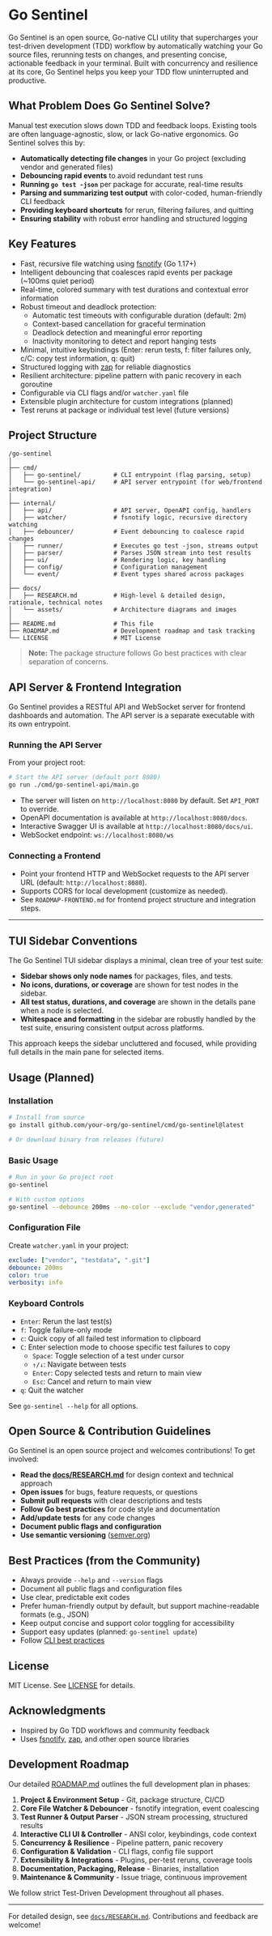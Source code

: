 # Go Sentinel

Go Sentinel is an open source, Go-native CLI utility that supercharges your test-driven development (TDD) workflow by automatically watching your Go source files, rerunning tests on changes, and presenting concise, actionable feedback in your terminal. Built with concurrency and resilience at its core, Go Sentinel helps you keep your TDD flow uninterrupted and productive.

## What Problem Does Go Sentinel Solve?

Manual test execution slows down TDD and feedback loops. Existing tools are often language-agnostic, slow, or lack Go-native ergonomics. Go Sentinel solves this by:
- **Automatically detecting file changes** in your Go project (excluding vendor and generated files)
- **Debouncing rapid events** to avoid redundant test runs
- **Running `go test -json`** per package for accurate, real-time results
- **Parsing and summarizing test output** with color-coded, human-friendly CLI feedback
- **Providing keyboard shortcuts** for rerun, filtering failures, and quitting
- **Ensuring stability** with robust error handling and structured logging

## Key Features
- Fast, recursive file watching using [fsnotify](https://github.com/fsnotify/fsnotify) (Go 1.17+)
- Intelligent debouncing that coalesces rapid events per package (~100ms quiet period)
- Real-time, colored summary with test durations and contextual error information
- Robust timeout and deadlock protection:
  - Automatic test timeouts with configurable duration (default: 2m)
  - Context-based cancellation for graceful termination
  - Deadlock detection and meaningful error reporting
  - Inactivity monitoring to detect and report hanging tests
- Minimal, intuitive keybindings (Enter: rerun tests, f: filter failures only, c/C: copy test information, q: quit)
- Structured logging with [zap](https://github.com/uber-go/zap) for reliable diagnostics
- Resilient architecture: pipeline pattern with panic recovery in each goroutine
- Configurable via CLI flags and/or `watcher.yaml` file
- Extensible plugin architecture for custom integrations (planned)
- Test reruns at package or individual test level (future versions)

## Project Structure

```
/go-sentinel
│
├── cmd/
│   ├── go-sentinel/         # CLI entrypoint (flag parsing, setup)
│   └── go-sentinel-api/     # API server entrypoint (for web/frontend integration)
│
├── internal/
│   ├── api/                 # API server, OpenAPI config, handlers
│   ├── watcher/             # fsnotify logic, recursive directory watching
│   ├── debouncer/           # Event debouncing to coalesce rapid changes
│   ├── runner/              # Executes go test -json, streams output
│   ├── parser/              # Parses JSON stream into test results
│   ├── ui/                  # Rendering logic, key handling
│   ├── config/              # Configuration management
│   └── event/               # Event types shared across packages
│
├── docs/
│   ├── RESEARCH.md          # High-level & detailed design, rationale, technical notes
│   └── assets/              # Architecture diagrams and images
│
├── README.md                # This file
├── ROADMAP.md               # Development roadmap and task tracking
└── LICENSE                  # MIT License
```

> **Note:** The package structure follows Go best practices with clear separation of concerns.

## API Server & Frontend Integration

Go Sentinel provides a RESTful API and WebSocket server for frontend dashboards and automation. The API server is a separate executable with its own entrypoint.

### Running the API Server

From your project root:

```sh
# Start the API server (default port 8080)
go run ./cmd/go-sentinel-api/main.go
```

- The server will listen on `http://localhost:8080` by default. Set `API_PORT` to override.
- OpenAPI documentation is available at `http://localhost:8080/docs`.
- Interactive Swagger UI is available at `http://localhost:8080/docs/ui`.
- WebSocket endpoint: `ws://localhost:8080/ws`

### Connecting a Frontend

- Point your frontend HTTP and WebSocket requests to the API server URL (default: `http://localhost:8080`).
- Supports CORS for local development (customize as needed).
- See `ROADMAP-FRONTEND.md` for frontend project structure and integration steps.

---

## TUI Sidebar Conventions

The Go Sentinel TUI sidebar displays a minimal, clean tree of your test suite:

- **Sidebar shows only node names** for packages, files, and tests.
- **No icons, durations, or coverage** are shown for test nodes in the sidebar.
- **All test status, durations, and coverage** are shown in the details pane when a node is selected.
- **Whitespace and formatting** in the sidebar are robustly handled by the test suite, ensuring consistent output across platforms.

This approach keeps the sidebar uncluttered and focused, while providing full details in the main pane for selected items.

## Usage (Planned)

### Installation
```bash
# Install from source
go install github.com/your-org/go-sentinel/cmd/go-sentinel@latest

# Or download binary from releases (future)
```

### Basic Usage
```bash
# Run in your Go project root
go-sentinel

# With custom options
go-sentinel --debounce 200ms --no-color --exclude "vendor,generated"
```

### Configuration File
Create `watcher.yaml` in your project:
```yaml
exclude: ["vendor", "testdata", ".git"]
debounce: 200ms
color: true
verbosity: info
```

### Keyboard Controls
- `Enter`: Rerun the last test(s)
- `f`: Toggle failure-only mode
- `c`: Quick copy of all failed test information to clipboard
- `C`: Enter selection mode to choose specific test failures to copy
  - `Space`: Toggle selection of a test under cursor
  - `↑/↓`: Navigate between tests
  - `Enter`: Copy selected tests and return to main view
  - `Esc`: Cancel and return to main view
- `q`: Quit the watcher

See `go-sentinel --help` for all options.

## Open Source & Contribution Guidelines
Go Sentinel is an open source project and welcomes contributions! To get involved:
- **Read the [docs/RESEARCH.md](docs/RESEARCH.md)** for design context and technical approach
- **Open issues** for bugs, feature requests, or questions
- **Submit pull requests** with clear descriptions and tests
- **Follow Go best practices** for code style and documentation
- **Add/update tests** for any code changes
- **Document public flags and configuration**
- **Use semantic versioning** ([semver.org](https://semver.org/))

## Best Practices (from the Community)
- Always provide `--help` and `--version` flags
- Document all public flags and configuration files
- Use clear, predictable exit codes
- Prefer human-friendly output by default, but support machine-readable formats (e.g., JSON)
- Keep output concise and support color toggling for accessibility
- Support easy updates (planned: `go-sentinel update`)
- Follow [CLI best practices](https://github.com/arturtamborski/cli-best-practices)

## License
MIT License. See [LICENSE](LICENSE) for details.

## Acknowledgments
- Inspired by Go TDD workflows and community feedback
- Uses [fsnotify](https://github.com/fsnotify/fsnotify), [zap](https://github.com/uber-go/zap), and other open source libraries

## Development Roadmap

Our detailed [ROADMAP.md](ROADMAP.md) outlines the full development plan in phases:

1. **Project & Environment Setup** - Git, package structure, CI/CD
2. **Core File Watcher & Debouncer** - fsnotify integration, event coalescing
3. **Test Runner & Output Parser** - JSON stream processing, structured results
4. **Interactive CLI UI & Controller** - ANSI color, keybindings, code context
5. **Concurrency & Resilience** - Pipeline pattern, panic recovery
6. **Configuration & Validation** - CLI flags, config file support
7. **Extensibility & Integrations** - Plugins, per-test reruns, coverage tools
8. **Documentation, Packaging, Release** - Binaries, installation
9. **Maintenance & Community** - Issue triage, continuous improvement

We follow strict Test-Driven Development throughout all phases.

---

For detailed design, see [`docs/RESEARCH.md`](docs/RESEARCH.md). Contributions and feedback are welcome!
